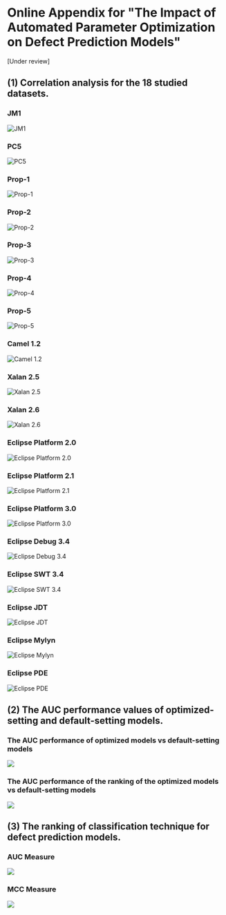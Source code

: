 # Online Appendix for "The Impact of Automated Parameter Optimization on Defect Prediction Models"

[Under review]

## (1) Correlation analysis for the 18 studied datasets.

### JM1
![JM1](figures/correlation/JM1_varclus.png)

### PC5
![PC5](figures/correlation/PC5_varclus.png)

### Prop-1
![Prop-1](figures/correlation/prop-1_varclus.png)

### Prop-2
![Prop-2](figures/correlation/prop-2_varclus.png)

### Prop-3
![Prop-3](figures/correlation/prop-3_varclus.png)

### Prop-4
![Prop-4](figures/correlation/prop-4_varclus.png)

### Prop-5
![Prop-5](figures/correlation/prop-5_varclus.png)

### Camel 1.2
![Camel 1.2](figures/correlation/camel-1.2_varclus.png)

### Xalan 2.5
![Xalan 2.5](figures/correlation/xalan-2.5_varclus.png)

### Xalan 2.6
![Xalan 2.6](figures/correlation/xalan-2.6_varclus.png)

### Eclipse Platform 2.0
![Eclipse Platform 2.0](figures/correlation/eclipse-2.0_varclus.png)

### Eclipse Platform 2.1
![Eclipse Platform 2.1](figures/correlation/eclipse-2.1_varclus.png)

### Eclipse Platform 3.0
![Eclipse Platform 3.0](figures/correlation/eclipse-3.0_varclus.png)

### Eclipse Debug 3.4
![Eclipse Debug 3.4](figures/correlation/eclipse34_debug_varclus.png)

### Eclipse SWT 3.4
![Eclipse SWT 3.4](figures/correlation/eclipse34_swt_varclus.png)

### Eclipse JDT
![Eclipse JDT](figures/correlation/jdt_varclus.png)

### Eclipse Mylyn
![Eclipse Mylyn](figures/correlation/mylyn_varclus.png)

### Eclipse PDE
![Eclipse PDE](figures/correlation/pde_varclus.png)

## (2) The AUC performance values of optimized-setting and default-setting models.

### The AUC performance of optimized models vs default-setting models
![](figures/heatmaps/Heatmap-AUC-OptimizeVSDefault.png)

### The AUC performance of the ranking of the optimized models vs default-setting models
![](figures/heatmaps/Heatmap-AUC-Ranking.png)

## (3) The ranking of classification technique for defect prediction models.

### AUC Measure
![](figures/ranking/average-ranking-AUC.png)

### MCC Measure
![](figures/ranking/average-ranking-MCC.png)
